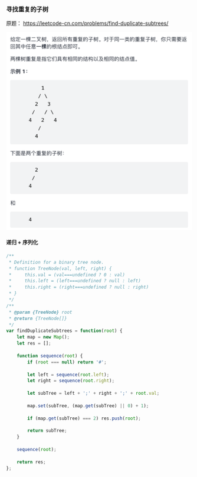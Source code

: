### 寻找重复的子树

原题： https://leetcode-cn.com/problems/find-duplicate-subtrees/

![duplicate-subtrees](./../../../../assets/data-structrue/binary-tree/duplicate-subtrees.png)

#### 递归 + 序列化

```js
/**
 * Definition for a binary tree node.
 * function TreeNode(val, left, right) {
 *     this.val = (val===undefined ? 0 : val)
 *     this.left = (left===undefined ? null : left)
 *     this.right = (right===undefined ? null : right)
 * }
 */
/**
 * @param {TreeNode} root
 * @return {TreeNode[]}
 */
var findDuplicateSubtrees = function(root) {
    let map = new Map();
    let res = [];

    function sequence(root) {
        if (root === null) return '#';

        let left = sequence(root.left);
        let right = sequence(root.right);

        let subTree = left + ';' + right + ';' + root.val;

        map.set(subTree, (map.get(subTree) || 0) + 1);

        if (map.get(subTree) === 2) res.push(root);

        return subTree;
    }

    sequence(root);

    return res;
};


```